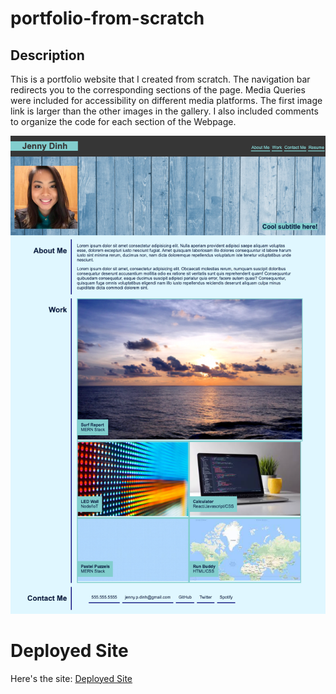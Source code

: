 # portfolio-from-scratch

## Description

This is a portfolio website that I created from scratch. The navigation bar redirects you to the corresponding sections of the page. Media Queries were included for accessibility on different media platforms. The first image link is larger than the other images in the gallery. I also included comments to organize the code for each section of the Webpage.

![portfolio-from-scratch](assets/css/images/portfolio-from-scratch-screenshot.png)

# Deployed Site

Here's the site:
[Deployed Site](https://jdinh3.github.io/portfolio-from-scratch/)
